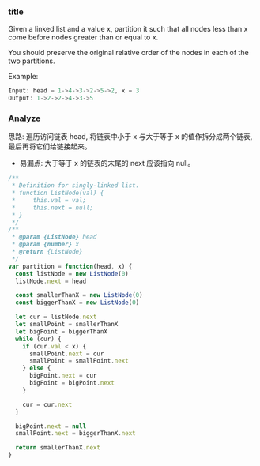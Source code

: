 <!--
abbrlink: h3va9hfk
-->

### title

Given a linked list and a value x, partition it such that all nodes less than x come before nodes greater than or equal to x.

You should preserve the original relative order of the nodes in each of the two partitions.

Example:

```js
Input: head = 1->4->3->2->5->2, x = 3
Output: 1->2->2->4->3->5
```

### Analyze

思路: 遍历访问链表 head, 将链表中小于 x 与大于等于 x 的值作拆分成两个链表, 最后再将它们给链接起来。

* 易漏点: 大于等于 x 的链表的末尾的 next 应该指向 null。

```js
/**
 * Definition for singly-linked list.
 * function ListNode(val) {
 *     this.val = val;
 *     this.next = null;
 * }
 */
/**
 * @param {ListNode} head
 * @param {number} x
 * @return {ListNode}
 */
var partition = function(head, x) {
  const listNode = new ListNode(0)
  listNode.next = head

  const smallerThanX = new ListNode(0)
  const biggerThanX = new ListNode(0)

  let cur = listNode.next
  let smallPoint = smallerThanX
  let bigPoint = biggerThanX
  while (cur) {
    if (cur.val < x) {
      smallPoint.next = cur
      smallPoint = smallPoint.next
    } else {
      bigPoint.next = cur
      bigPoint = bigPoint.next
    }

    cur = cur.next
  }

  bigPoint.next = null
  smallPoint.next = biggerThanX.next

  return smallerThanX.next
}
```